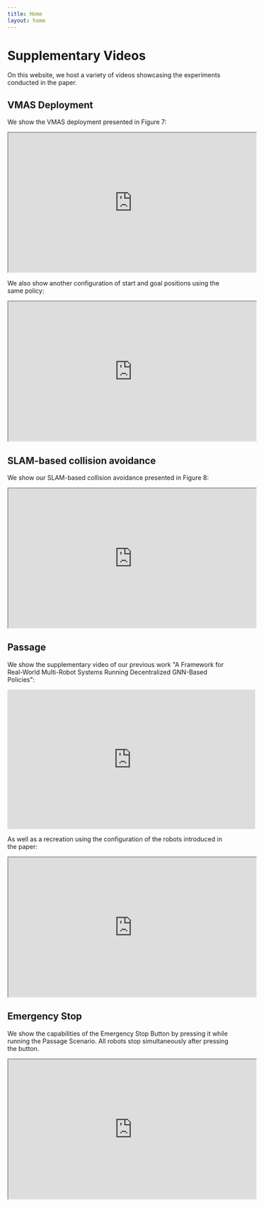 ```yaml
---
title: Home
layout: home
---
```


# Supplementary Videos
On this website, we host a variety of videos showcasing the experiments conducted in the paper.

## VMAS Deployment
We show the VMAS deployment presented in Figure 7:
<iframe src="https://drive.google.com/file/d/1jWwP6suwpkOU9ZxwHMxLMfk5RL20GtL8/preview" width="560" height="315" allow="autoplay"></iframe>

We also show another configuration of start and goal positions using the same policy:
<iframe src="https://drive.google.com/file/d/1KzpmW-OyOtn3BK5_ds-qEGje7QmEAE9j/preview" width="560" height="315" allow="autoplay"></iframe>

## SLAM-based collision avoidance
We show our SLAM-based collision avoidance presented in Figure 8:
<iframe src="https://drive.google.com/file/d/1aJfJkv8PwDFtK_Ko5ysdK0Eel5G1aEYR/preview" width="560" height="315" allow="autoplay"></iframe>

## Passage
We show the supplementary video of our previous work "A Framework for Real-World Multi-Robot Systems Running Decentralized GNN-Based Policies":
<iframe width="560" height="315" src="https://www.youtube-nocookie.com/embed/COh-WLn4iO4?si=U6-dDOEvk7u5486s" title="YouTube video player" frameborder="0" allow="accelerometer; autoplay; clipboard-write; encrypted-media; gyroscope; picture-in-picture; web-share" referrerpolicy="strict-origin-when-cross-origin" allowfullscreen></iframe>

As well as a recreation using the configuration of the robots introduced in the paper:
<iframe src="https://drive.google.com/file/d/1ly-fLzzvCWvjUZZtZx8O_TzldX_B154K/preview" width="560" height="315" allow="autoplay"></iframe>

## Emergency Stop
We show the capabilities of the Emergency Stop Button by pressing it while running the Passage Scenario. All robots stop simultaneously after pressing the button.
<iframe src="https://drive.google.com/file/d/1ZXMG45Xocd_nPydhQ5Odv3zFtjqPjzGK/preview" width="560" height="315" allow="autoplay"></iframe>
